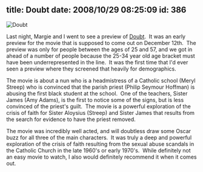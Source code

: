 title: Doubt
date: 2008/10/29 08:25:09
id: 386
---
![Doubt](/journal_images/doubt_galleryposter.jpg)

Last night, Margie and I went to see a preview of [Doubt](http://www.doubt-themovie.com/).  It was an early preview for the movie that is supposed to come out on December 12th.  The preview was only for people between the ages of 25 and 57, and we got in ahead of a number of people because the 25-34 year old age bracket must have been underrepresented in the line.  It was the first time that I'd ever seen a preview where they screened that heavily for demographics.

The movie is about a nun who is a headmistress of a Catholic school (Meryl Streep) who is convinced that the parish priest (Philip Seymour Hoffman) is abusing the first black student at the school.  One of the teachers, Sister James (Amy Adams), is the first to notice some of the signs, but is less convinced of the priest's guilt.  The movie is a powerful exploration of the crisis of faith for Sister Aloysius (Streep) and Sister James that results from the search for evidence to have the priest removed.

The movie was incredibly well acted, and will doubtless draw some Oscar buzz for all three of the main characters.  It was truly a deep and powerful exploration of the crisis of faith resulting from the sexual abuse scandals in the Catholic Church in the late 1960's or early 1970's.  While definitely not an easy movie to watch, I also would definitely recommend it when it comes out.